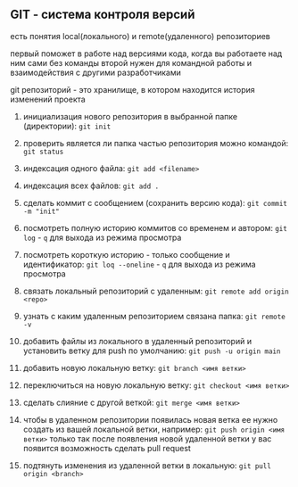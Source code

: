 ## GIT - система контроля версий

есть понятия local(локального) и remote(удаленного) репозиториев

первый поможет в работе над версиями кода, когда вы работаете над ним сами без команды
второй нужен для командной работы и взаимодействия с другими разработчиками

git репозиторий - это хранилище, в котором находится история изменений проекта




1. инициализация нового репозитория в выбранной папке (директории): `git init`

2. проверить является ли папка частью репозитория можно командой: `git status`

3. индексация одного файла: `git add <filename>`

4. индексация всех файлов: `git add .`

5. сделать коммит с сообщением (сохранить версию кода): `git commit -m "init"`

6. посмотреть полную историю коммитов со временем и автором: `git log` - `q` для выхода из режима просмотра

7. посмотреть короткую историю - только сообщение и идентификатор: `git loq --oneline` - `q` для выхода из режима просмотра

8. связать локальный репозиторий с удаленным: `git remote add origin <repo>`

9. узнать с каким удаленным репозиторием связана папка: `git remote -v`

10.  добавить файлы из локального в удаленный репозиторий и установить ветку для push по умолчанию: `git push -u origin main`

11.  добавить новую локальную ветку: `git branch <имя ветки>`

12.  переключиться на новую локальную ветку: `git checkout <имя ветки>`

13. сделать слияние с другой веткой: `git merge <имя ветки>`

14. чтобы в удаленном репозитории появилась новая ветка ее нужно создать из вашей локальной ветки, например: `git push origin <имя ветки>` только так после появления новой удаленной ветки у вас появится возможность сделать pull request

15. подтянуть изменения из удаленной ветки в локальную: `git pull origin <branch>`
